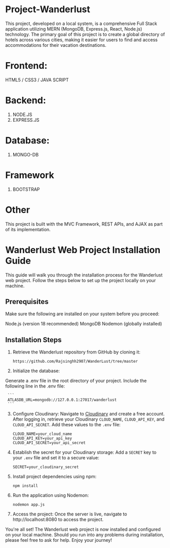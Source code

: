 
# Project-Wanderlust

This project, developed on a local system, is a comprehensive Full Stack application utilizing MERN (MongoDB, Express.js, React, Node.js) technology. The primary goal of this project is to create a global directory of hotels across various cities, making it easier for users to find and access accommodations for their vacation destinations.
 
#  Frontend:
 HTML5 / CSS3 / JAVA SCRIPT

# Backend:
1. NODE.JS
2. EXPRESS.JS

# Database:
1. MONGO-DB

# Framework
1. BOOTSTRAP

# Other
  This project is built with the MVC Framework, REST APIs, and AJAX as part of its implementation.

  
# Wanderlust Web Project Installation Guide

This guide will walk you through the installation process for the Wanderlust web project. Follow the steps below to set up the project locally on your machine.

## Prerequisites

Make sure the following are installed on your system before you proceed:

Node.js (version 18 recommended)
MongoDB
Nodemon (globally installed)

## Installation Steps

1. Retrieve the Wanderlust repository from GitHub by cloning it:

   ```
   https://github.com/Rajsinghh2907/WanderLust/tree/master
   ```

2. Initialize the database:

Generate a .env file in the root directory of your project.
Include the following line in the .env file:

     ```
     ATLASDB_URL=mongodb://127.0.0.1:27017/wanderlust
     ```

3. Configure Cloudinary:
   Navigate to [Cloudinary](https://cloudinary.com/) and create a free account.
   After logging in, retrieve your Cloudinary `CLOUD_NAME`, `CLOUD_API_KEY`, and `CLOUD_API_SECRET`.
   Add these values to the `.env` file:

     ```
     CLOUD_NAME=your_cloud_name
     CLOUD_API_KEY=your_api_key
     CLOUD_API_SECRET=your_api_secret
     ```

4. Establish the secret for your Cloudinary storage:
   Add a `SECRET` key to your `.env` file and set it to a secure value:

     ```
     SECRET=your_cloudinary_secret
     ```

5. Install project dependencies using npm:

   ```
   npm install
   ```

6. Run the application using Nodemon:

   ```
   nodemon app.js
   ```

7. Access the project:
    Once the server is live, navigate to http://localhost:8080 to access the project.

You're all set! The Wanderlust web project is now installed and configured on your local machine. Should you run into any problems during installation, please feel free to ask for help. Enjoy your journey!
